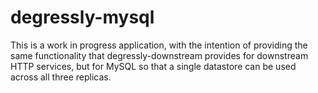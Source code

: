 # degressly-mysql
This is a work in progress application, with the intention of providing the same functionality that degressly-downstream 
provides for downstream HTTP services, but for MySQL so that a single datastore can be used across all three replicas.